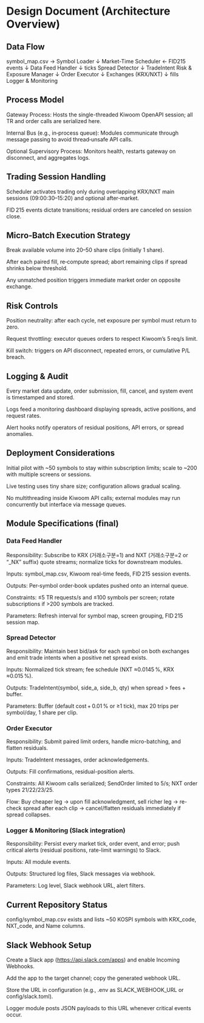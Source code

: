 # Design Document (Architecture Overview)
## Data Flow

symbol_map.csv → Symbol Loader
                     ↓
              Market-Time Scheduler ← FID215 events
                     ↓
              Data Feed Handler
                     ↓ ticks
              Spread Detector
                     ↓ TradeIntent
              Risk & Exposure Manager
                     ↓
              Order Executor
                     ↓
               Exchanges (KRX/NXT)
                     ↓ fills
              Logger & Monitoring
## Process Model

Gateway Process: Hosts the single-threaded Kiwoom OpenAPI session; all TR and order calls are serialized here.

Internal Bus (e.g., in‑process queue): Modules communicate through message passing to avoid thread‑unsafe API calls.

Optional Supervisory Process: Monitors health, restarts gateway on disconnect, and aggregates logs.

## Trading Session Handling

Scheduler activates trading only during overlapping KRX/NXT main sessions (09:00:30–15:20) and optional after‑market.

FID 215 events dictate transitions; residual orders are canceled on session close.

## Micro‑Batch Execution Strategy

Break available volume into 20–50 share clips (initially 1 share).

After each paired fill, re‑compute spread; abort remaining clips if spread shrinks below threshold.

Any unmatched position triggers immediate market order on opposite exchange.

## Risk Controls

Position neutrality: after each cycle, net exposure per symbol must return to zero.

Request throttling: executor queues orders to respect Kiwoom’s 5 req/s limit.

Kill switch: triggers on API disconnect, repeated errors, or cumulative P/L breach.

## Logging & Audit

Every market data update, order submission, fill, cancel, and system event is timestamped and stored.

Logs feed a monitoring dashboard displaying spreads, active positions, and request rates.

Alert hooks notify operators of residual positions, API errors, or spread anomalies.

## Deployment Considerations

Initial pilot with ~50 symbols to stay within subscription limits; scale to ~200 with multiple screens or sessions.

Live testing uses tiny share size; configuration allows gradual scaling.

No multithreading inside Kiwoom API calls; external modules may run concurrently but interface via message queues.




## Module Specifications (final)
### Data Feed Handler

Responsibility: Subscribe to KRX (거래소구분=1) and NXT (거래소구분=2 or “_NX” suffix) quote streams; normalize ticks for downstream modules.

Inputs: symbol_map.csv, Kiwoom real-time feeds, FID 215 session events.

Outputs: Per‑symbol order‑book updates pushed onto an internal queue.

Constraints: ≤5 TR requests/s and ≤100 symbols per screen; rotate subscriptions if >200 symbols are tracked.

Parameters: Refresh interval for symbol map, screen grouping, FID 215 session map.

### Spread Detector

Responsibility: Maintain best bid/ask for each symbol on both exchanges and emit trade intents when a positive net spread exists.

Inputs: Normalized tick stream; fee schedule (NXT ≈0.0145 %, KRX ≈0.015 %).

Outputs: TradeIntent(symbol, side_a, side_b, qty) when spread > fees + buffer.

Parameters: Buffer (default cost + 0.01 % or ≥1 tick), max 20 trips per symbol/day, 1 share per clip.

### Order Executor

Responsibility: Submit paired limit orders, handle micro-batching, and flatten residuals.

Inputs: TradeIntent messages, order acknowledgements.

Outputs: Fill confirmations, residual-position alerts.

Constraints: All Kiwoom calls serialized; SendOrder limited to 5/s; NXT order types 21/22/23/25.

Flow: Buy cheaper leg → upon fill acknowledgment, sell richer leg → re-check spread after each clip → cancel/flatten residuals immediately if spread collapses.

### Logger & Monitoring (Slack integration)

Responsibility: Persist every market tick, order event, and error; push critical alerts (residual positions, rate-limit warnings) to Slack.

Inputs: All module events.

Outputs: Structured log files, Slack messages via webhook.

Parameters: Log level, Slack webhook URL, alert filters.

## Current Repository Status
config/symbol_map.csv exists and lists ~50 KOSPI symbols with KRX_code, NXT_code, and Name columns.

## Slack Webhook Setup
Create a Slack app (https://api.slack.com/apps) and enable Incoming Webhooks.

Add the app to the target channel; copy the generated webhook URL.

Store the URL in configuration (e.g., .env as SLACK_WEBHOOK_URL or config/slack.toml).

Logger module posts JSON payloads to this URL whenever critical events occur.
